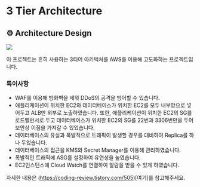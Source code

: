 # 3 Tier Architecture

## ⚙️ Architecture Design

<img src="https://github.com/garlicpollpoll/Architecture/assets/86602266/215fe2eb-23ea-4947-a697-7536d095fc76">

이 프로젝트는 흔히 사용하는 3티어 아키텍처를 AWS를 이용해 고도화하는 프로젝트입니다. 

### 특이사항

 - WAF를 이용해 방화벽을 세워 DDoS의 공격을 방어할 수 있습니다.
 - 애플리케이션이 위치한 EC2와 데이터베이스가 위치한 EC2를 모두 내부망으로 넣어두고 ALB만 외부로 노출하였습니다. 또한, 애플리케이션이 위치한 EC2의 SG를 로드밸런서로 두고 데이터베이스가 위치한 EC2의 SG를 22번과 3306번만을 두어 보안상 이점을 가져갈 수 있었습니다.
 - 데이터베이스의 유실과 폭발적으로 트래픽이 발생할 경우를 대비하여 Replica를 하나 두었습니다.
 - 데이터베이스의 접근을 KMS와 Secret Manager를 이용해 관리하였습니다.
 - 폭발적인 트래픽에 ASG를 설정하여 유연성을 높였습니다.
 - EC2인스턴스에 Cloud Watch를 연결하여 알람을 받을 수 있게 하였습니다.

자세한 내용은 (https://coding-review.tistory.com/505)[여기]를 참고해주세요. 
